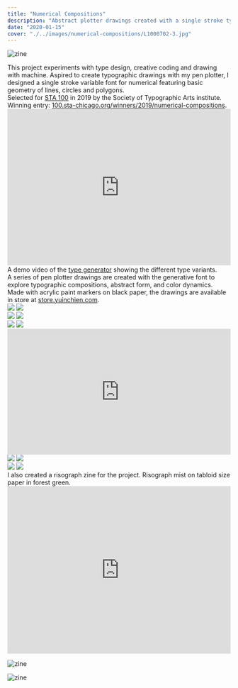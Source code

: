 ```yaml
---
title: "Numerical Compositions"
description: "Abstract plotter drawings created with a single stroke typeface"
date: "2020-01-15"
cover: "./../images/numerical-compositions/L1000702-3.jpg"
---
```


![zine](./../images/numerical-compositions/cover.jpg)

<div class="text">This project experiments with type design, creative coding and drawing with machine. Aspired to create typographic drawings with my pen plotter, I designed a single stroke variable font for numerical featuring basic geometry of lines, circles and polygons. </div>

<div class="text">Selected for <a href="https://100.sta-chicago.org/" target="_blank">STA 100</a> in 2019 by the Society of Typographic Arts institute. Winning entry: <a href="https://100.sta-chicago.org/winners/2019/numerical-compositions" target="_blank">100.sta-chicago.org/winners/2019/numerical-compositions</a>.</div>

<div class="video"><div style="padding:70.11% 0 0 0;position:relative;"><iframe src="https://player.vimeo.com/video/358239232?title=0&byline=0&portrait=0" style="position:absolute;top:0;left:0;width:100%;height:100%;" frameborder="0" allow="autoplay; fullscreen" allowfullscreen></iframe></div><script src="https://player.vimeo.com/api/player.js"></script></div>

<div class="text">A demo video of the <a href="https://yuinchien.com/projects/variable-font/index.html" target="_blank">type generator</a> showing the different type variants.</div>

<!-- <div class="video"><div style="padding:66.67% 0 0 0;position:relative;"><iframe src="https://player.vimeo.com/video/370559353?title=0&byline=0&portrait=0" style="position:absolute;top:0;left:0;width:100%;height:100%;" frameborder="0" allow="autoplay; fullscreen" allowfullscreen></iframe></div><script src="https://player.vimeo.com/api/player.js"></script></div> -->

<div class="text">A series of pen plotter drawings are created with the generative font to explore typographic compositions, abstract form, and color dynamics. Made with acrylic paint markers on black paper, the drawings are available in store at <a href="https://store.yuinchien.com/" target="_blank">store.yuinchien.com</a>.</div>

<div class="row two">
  <img src="./../images/numerical-compositions/L1000860.jpg" />
  <img src="./../images/numerical-compositions/L1000870.jpg" />
</div>

<!-- <div class="row">
  <img src="./../images/numerical-compositions/L1000552-2.jpg" />
  <img src="./../images/numerical-compositions/L1000560-2.jpg" />
  <img src="./../images/numerical-compositions/L1000555.jpg" />
</div> -->

<div class="row two">
  <img src="./../images/numerical-compositions/L1000863.jpg" />
  <img src="./../images/numerical-compositions/L1000876.jpg" />
</div>

<div class="row two">
  <img src="./../images/numerical-compositions/L1010031-2.jpg" />
  <img src="./../images/numerical-compositions/L1000878.jpg" />
</div>

<div class="video"><div style="padding:56.25% 0 0 0;position:relative;"><iframe src="https://player.vimeo.com/video/367370119?autoplay=1&loop=1&title=0&byline=0&portrait=0" style="position:absolute;top:0;left:0;width:100%;height:100%;" frameborder="0" allow="autoplay; fullscreen" allowfullscreen></iframe></div><script src="https://player.vimeo.com/api/player.js"></script></div>

<div class="row two">
  <img src="./../images/numerical-compositions/L1000702-3.jpg" />
  <img src="./../images/numerical-compositions/L1000893.jpg" />
</div>

<div class="row two">
  <img src="./../images/numerical-compositions/L1000688.jpg" />
  <img src="./../images/numerical-compositions/L1000897.jpg" />
</div>

<!-- <div class="row two">
  <img src="./../images/numerical-compositions/L1000657-5.jpg" />
  <img src="./../images/numerical-compositions/L1000784-2.jpg" />
</div> -->

<div class="text">I also created a risograph zine for the project. Risograph mist on tabloid size paper in forest green. </div>

<div class="video"><div style="padding:75% 0 0 0;position:relative;"><iframe src="https://player.vimeo.com/video/373693341?autoplay=1&loop=1&title=0&byline=0&portrait=0" style="position:absolute;top:0;left:0;width:100%;height:100%;" frameborder="0" allow="autoplay; fullscreen" allowfullscreen></iframe></div><script src="https://player.vimeo.com/api/player.js"></script></div>

![zine](./../images/numerical-compositions/L1010282-5.jpg)

<!-- ![zine](./../images/numerical-compositions/L1010251-7.jpg) -->

<!-- ![zine](./../images/numerical-compositions/L1010252-2.jpg) -->

<!-- ![zine](./../images/numerical-compositions/L1010226-3.jpg) -->

![zine](./../images/numerical-compositions/L1010263-5.jpg)
